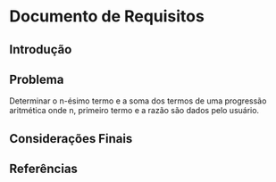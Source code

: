 # Documento de Requisitos

## Introdução

## Problema

Determinar o n-ésimo termo e a soma dos termos de uma progressão aritmética onde n, primeiro termo e a razão são dados pelo usuário.


## Considerações Finais


## Referências